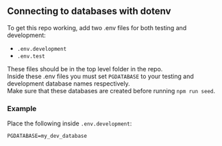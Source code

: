 ## Connecting to databases with dotenv

To get this repo working, add two .env files for both testing and development:<br>

- `.env.development`<br>
- `.env.test`<br>

These files should be in the top level folder in the repo.<br>
Inside these .env files you must set `PGDATABASE` to your testing and development database names respectively.<br>
Make sure that these databases are created before running `npm run seed`.

### Example

Place the following inside `.env.development`:<br>

```
PGDATABASE=my_dev_database
```
